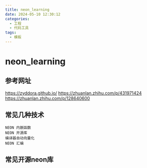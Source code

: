 ```yaml
---
title: neon_learning
date: 2024-05-10 12:30:12
categories:
  - 工程
  - 代码工具
tags:
  - 模板
---
```


# neon_learning
## 参考网址
https://zyddora.github.io/
https://zhuanlan.zhihu.com/p/431971424
https://zhuanlan.zhihu.com/p/128640600

## 常见几种技术
    NEON 内嵌函数
    NEON 开源库
    编译器自动向量化
    NEON 汇编
## 常见开源neon库
 